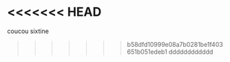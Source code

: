 

<<<<<<< HEAD
=======
coucou sixtine
>>>>>>> b58dfd10999e08a7b0281be1f403651b051edeb1
dddddddddddd


